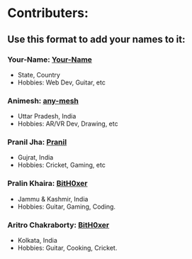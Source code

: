 # Contributers:
## Use this format to add your names to it:

### **Your-Name**: [Your-Name](https://github.com/pralinkhaira1903)
- State, Country
- Hobbies: Web Dev, Guitar, etc

### **Animesh**: [any-mesh](https://github.com/any-mesh)
- Uttar Pradesh, India
- Hobbies: AR/VR Dev, Drawing, etc

### **Pranil Jha**: [Pranil](https://github.com/hackos123)
- Gujrat, India
- Hobbies: Cricket, Gaming, etc

### **Pralin Khaira**: [BitH0xer](https://github.com/pralinkhaira)
- Jammu & Kashmir, India
- Hobbies: Guitar, Gaming, Coding.

### **Aritro Chakraborty**: [BitH0xer](https://github.com/www-cool)
- Kolkata, India
- Hobbies: Guitar, Cooking, Cricket.